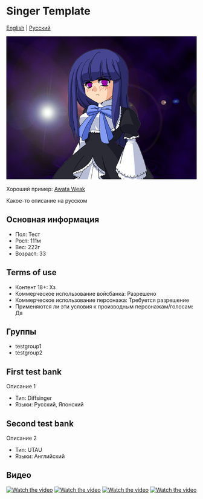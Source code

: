 # Singer Template
[English](README.md) | [Русский](README.ru.md)

![Avatar](/image.png)

Хороший пример: [Awata Weak](https://github.com/hhskt/Awata_Weak)

Какое-то описание на русском

## Основная информация
- Пол: Тест
- Рост: 111м
- Вес: 222г
- Возраст: 33

## Terms of use
- Контент 18+: Хз
- Коммерческое использование войсбанка: Разрешено
- Коммерческое использование персонажа: Требуется разрешение
- Применяются ли эти условия к производным персонажам/голосам: Да

## Группы
- testgroup1
- testgroup2

## First test bank
Описание 1
- Тип: Diffsinger
- Языки: Русский, Японский

## Second test bank
Описание 2
- Тип: UTAU
- Языки: Английский

## Видео
[![Watch the video](https://img.youtube.com/vi/k4T8HeK-ZIg/mqdefault.jpg)](https://youtu.be/k4T8HeK-ZIg)
[![Watch the video](https://img.youtube.com/vi/k4T8HeK-ZIg/mqdefault.jpg)](https://youtu.be/k4T8HeK-ZIg)
[![Watch the video](https://img.youtube.com/vi/k4T8HeK-ZIg/mqdefault.jpg)](https://youtu.be/StlZnXhwnk4)
[![Watch the video](https://img.youtube.com/vi/k4T8HeK-ZIg/mqdefault.jpg)](https://youtu.be/k4T8HeK-ZIg)
